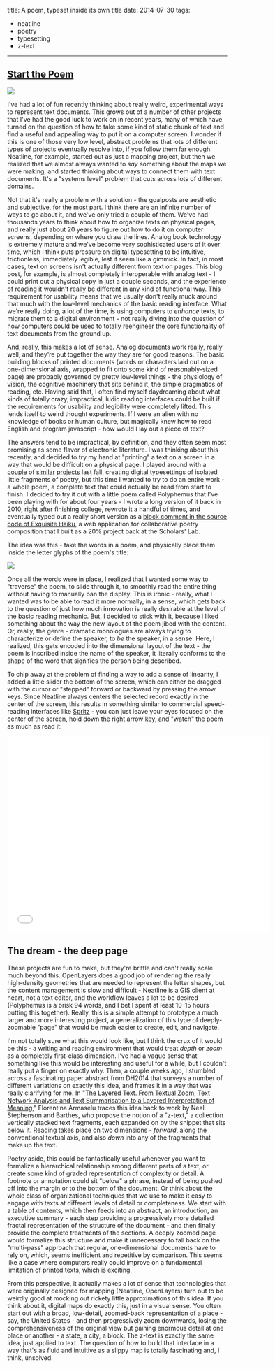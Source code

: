 title: A poem, typeset inside its own title
date: 2014-07-30
tags:
  - neatline
  - poetry
  - typesetting
  - z-text
---

## [Start the Poem](http://neatline.dclure.org/neatline/show/polyphemus)

[![](images/web/big-e.jpg)](http://neatline.dclure.org/neatline/show/polyphemus)

I've had a lot of fun recently thinking about really weird, experimental ways to represent text documents. This grows out of a number of other projects that I've had the good luck to work on in recent years, many of which have turned on the question of how to take some kind of static chunk of text and find a useful and appealing way to put it on a computer screen. I wonder if this is one of those very low level, abstract problems that lots of different types of projects eventually resolve into, if you follow them far enough. Neatline, for example, started  out as just a mapping project, but then we realized that we almost always wanted to _say_ something about the maps we were making, and started thinking about ways to connect them with text documents. It's a "systems level" problem that cuts across lots of different domains.

Not that it's really a problem with a solution - the goalposts are aesthetic and subjective, for the most part. I think there are an infinite number of ways to go about it, and we've only tried a couple of them. We've had thousands years to think about how to organize texts on physical pages, and really just about 20 years to figure out how to do it on computer screens, depending on where you draw the lines. Analog book technology is extremely mature and we've become very sophisticated users of it over time, which I think puts pressure on digital typesetting to be intuitive, frictionless, immediately legible, lest it seem like a gimmick. In fact, in most cases, text on screens isn't actually different from text on pages. This blog post, for example, is almost completely interoperable with analog text - I could print out a physical copy in just a couple seconds, and the experience of reading it wouldn't really be different in any kind of functional way. This requirement for usability means that we usually don't really muck around that much with the low-level mechanics of the basic reading interface. What we're really doing, a lot of the time, is using computers to _enhance_ texts, to migrate them to a digital environment - not really diving into the question of how computers could be used to totally reengineer the core functionality of text documents from the ground up.

And, really, this makes a lot of sense. Analog documents work really, really well, and they're put together the way they are for good reasons. The basic building blocks of printed documents (words or characters laid out on a one-dimensional axis, wrapped to fit onto some kind of reasonably-sized page) are probably governed by pretty low-level things - the physiology of vision, the cognitive machinery that sits behind it, the simple pragmatics of reading, etc. Having said that, I often find myself daydreaming about what kinds of totally crazy, impractical, ludic reading interfaces could be built if the requirements for usability and legibility were completely lifted.  This lends itself to weird thought experiments. If I were an alien with no knowledge of books or human culture, but magically knew how to read English and program javascript - how would I lay out a piece of text?

The answers tend to be impractical, by definition, and they often seem most promising as some flavor of electronic literature. I was thinking about this recently, and decided to try my hand at "printing" a text on a screen in a way that would be difficult on a physical page. I played around with a [couple](http://dclure.org/essays/experimental-typesetting-with-neatline-and-shakespeare) of [similar](http://dclure.org/essays/more-fun-with-interactive-typesetting-a-coat-by-yeats) [projects](http://dclure.org/essays/song-of-wandering-aengus) last fall, creating digital typesettings of isolated little fragments of poetry, but this time I wanted to try to do an entire work - a whole poem, a complete text that could actually be read from start to finish. I decided to try it out with a little poem called Polyphemus that I've been playing with for about four years - I wrote a long version of it back in 2010, right after finishing college, rewrote it a handful of times, and eventually typed out a really short version as a [block comment in the source code of Exquisite Haiku](https://github.com/davidmcclure/ExquisiteHaiku/blob/61a7aae4afec13aa6c080d7963c5ca562f700423/app/scoring/scoring.js#L270-295), a web application for collaborative poetry composition that I built as a 20% project back at the Scholars' Lab.

The idea was this - take the words in a poem, and physically place them inside the letter glyphs of the poem's title:

[![](images/web/poly.jpg)](http://neatline.dclure.org/neatline/show/polyphemus#records/1438)

Once all the words were in place, I realized that I wanted some way to "traverse" the poem, to slide through it, to smoothly read the entire thing without having to manually pan the display. This is ironic - really, what I wanted was to be able to read it more normally, in a sense, which gets back to the question of just how much innovation is really desirable at the level of the basic reading mechanic. But, I decided to stick with it, because I liked something about the way the new layout of the poem jibed with the content. Or, really, the genre - dramatic monologues are always trying to characterize or define the speaker, to _be_ the speaker, in a sense. Here, I realized, this gets encoded into the dimensional layout of the text - the poem is inscribed inside the name of the speaker, it literally conforms to the shape of the word that signifies the person being described.

To chip away at the problem of finding a way to add a sense of linearity, I added a little slider the bottom of the screen, which can either be dragged with the cursor or "stepped" forward or backward by pressing the arrow keys. Since Neatline always centers the selected record exactly in the center of the screen, this results in something similar to commercial speed-reading interfaces like [Spritz](http://www.spritzinc.com) - you can just leave your eyes focused on the center of the screen, hold down the right arrow key, and "watch" the poem as much as read it:

<iframe width="600" height="450" src="//www.youtube.com/embed/qMZ45wMc_5o?rel=0" frameborder="0" allowfullscreen></iframe>

## The dream - the deep page

These projects are fun to make, but they're brittle and can't really scale much beyond this. OpenLayers does a good job of rendering the really high-density geometries that are needed to represent the letter shapes, but the content management is slow and difficult - Neatline is a GIS client at heart, not a text editor, and the workflow leaves a lot to be desired (Polyphemus is a brisk 94 words, and I bet I spent at least 10-15 hours putting this together). Really, this is a simple attempt to prototype a much larger and more interesting project, a generalization of this type of deeply-zoomable "page" that would be much easier to create, edit, and navigate.

I'm not totally sure what this would look like, but I think the crux of it would be this - a writing and reading environment that would treat _depth_ or _zoom_ as a completely first-class dimension. I've had a vague sense that something like this would be interesting and useful for a while, but I couldn't really put a finger on exactly why. Then, a couple weeks ago, I stumbled across a fascinating paper abstract from DH2014 that surveys a number of different variations on exactly this idea, and frames it in a way that was really clarifying for me. In "[The Layered Text. From Textual Zoom, Text Network Analysis and Text Summarisation to a Layered Interpretation of Meaning](http://dharchive.org/paper/DH2014/Paper-515.xml)," Florentina Armaselu traces this idea back to work by Neal Stephenson and Barthes, who propose the notion of a "z-text," a collection vertically stacked text fragments, each expanded on by the snippet that sits below it. Reading takes place on two dimensions - _forward_, along the conventional textual axis, and also _down_ into any of the fragments that make up the text.

Poetry aside, this could be fantastically useful whenever you want to formalize a hierarchical relationship among different parts of a text, or create some kind of graded representation of complexity or detail. A footnote or annotation could sit "below" a phrase, instead of being pushed off into the margin or to the bottom of the document. Or think about the whole class of organizational techniques that we use to make it easy to engage with texts at different levels of detail or completeness. We start with a table of contents, which then feeds into an abstract, an introduction, an executive summary - each step providing a progressively more detailed fractal representation of the structure of the document - and then finally provide the complete treatments of the sections. A deeply zoomed page would formalize this structure and make it unnecessary to fall back on the "multi-pass" approach that regular, one-dimensional documents have to rely on, which, seems inefficient and repetitive by comparison. This seems like a case where computers really could improve on a fundamental limitation of printed texts, which is exciting.

From this perspective, it actually makes a lot of sense that technologies that were originally designed for mapping (Neatline, OpenLayers) turn out to be weirdly good at mocking out rickety little approximations of this idea. If you think about it, digital maps do exactly this, just in a visual sense. You often start out with a broad, low-detail, zoomed-back representation of a place - say, the United States - and then progressively zoom downwards, losing the comprehensiveness of the original view but gaining enormous detail at one place or another - a state, a city, a block. The z-text is exactly the same idea, just applied to text. The question of how to build that interface in a way that's as fluid and intuitive as a slippy map is totally fascinating and, I think, unsolved.
